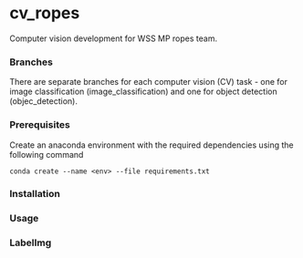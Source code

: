 # cv_ropes
Computer vision development for WSS MP ropes team.

### Branches
There are separate branches for each computer vision (CV) task - one for image classification (image_classification) and one for object detection (objec_detection).

### Prerequisites
Create an anaconda environment with the required dependencies using the following command

`conda create --name <env> --file requirements.txt`
### Installation

### Usage


### LabelImg
